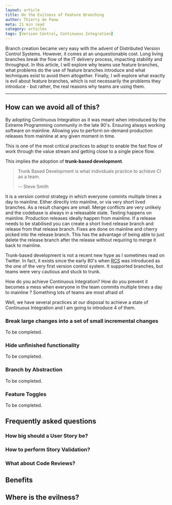 ```yaml
---
layout: article
title: On the Evilness of Feature Branching
author: Thierry de Pauw
meta: 21 min read
category: articles
tags: [Version Control, Continuous Integration]
---
```


Branch creation became very easy with the advent of Distributed Version Control
Systems. However, it comes at an unquestionable cost. Long living branches break
the flow of the IT delivery process, impacting stability and throughput. In this
article, I will explore why teams use feature branches, what problems do the use
of feature branches introduce and what techniques exist to avoid them altogether.
Finally, I will explore what exactly is evil about feature branches, which is
not necessarily the problems they introduce - but rather, the real reasons why
teams are using them.

---

## How can we avoid all of this?

By adopting Continuous Integration as it was meant when introduced by the
Extreme Programming community in the late 90's. Ensuring always working software
on mainline. Allowing you to perform on-demand production releases from mainline
at any given moment in time.

This is one of the most critical practices to adopt to enable the fast flow of
work through the value stream and getting close to a single piece flow.

This implies the adoption of **trunk-based development**.

> Trunk Based Development is what individuals practice to achieve CI as a team.
>
> -- Steve Smith

It is a version control strategy in which everyone commits multiple times a day
to mainline. Either directly into mainline, or via very short lived branches.
As a result changes are small. Merge conflicts are very unlikely and the
codebase is always in a releasable state. Testing happens on mainline.
Production releases ideally happen from mainline. If a release needs to be
stabilised you can create a short lived release branch and release from that
release branch. Fixes are done on mainline and cherry picked into the release
branch. This has the advantage of being able to just delete the release branch
after the release without requiring to merge it back to mainline.

Trunk-based development is not a recent new hype as I sometimes read on Twitter.
In fact, it exists since the early 80's when
[RCS](https://en.wikipedia.org/wiki/Revision_Control_System) was introduced
as the one of the very first version control system. It supported branches, but
teams were very cautious and stuck to trunk.

How do you achieve Continuous Integration? How do you prevent it becomes a mess
when everyone in the team commits multiple times a day to mainline ? Something
lots of teams are most afraid of.

Well, we have several practices at our disposal to achieve a state of Continuous
Integration and I am going to introduce 4 of them.

<!--
What follows overlaps with The Practices that make Continuous Integration.
Should I mention them here or refer to that upcoming article?
Chronologically On the evilness of feature branching would come before
The practices that make Continuous Integration.
-->

### Break large changes into a set of small incremental changes

To be completed.

### Hide unfinished functionality

To be completed.

### Branch by Abstraction

To be completed.

### Feature Toggles

To be completed.

## Frequently asked questions

### How big should a User Story be?

### How to perform Story Validation?

### What about Code Reviews?

## Benefits

## Where is the evilness?

